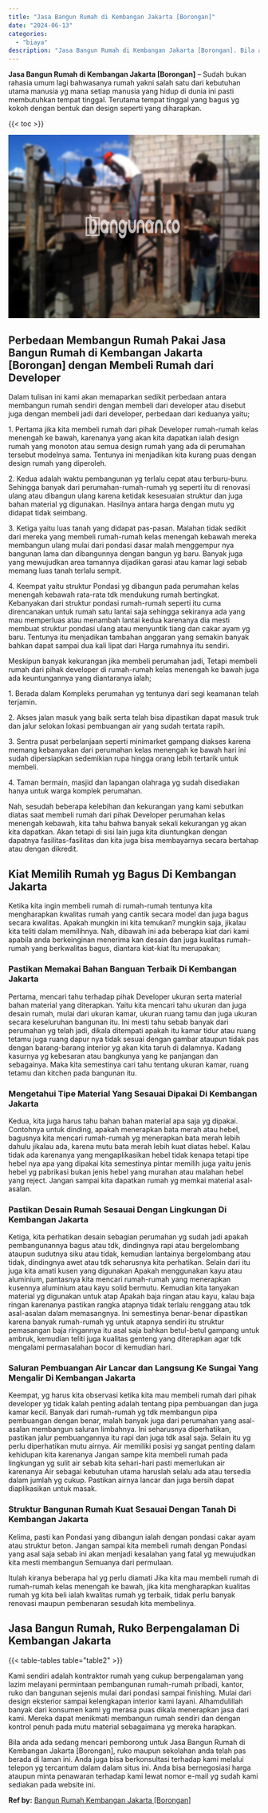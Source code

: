 ```yaml
---
title: "Jasa Bangun Rumah di Kembangan Jakarta [Borongan]"
date: "2024-06-13"
categories: 
  - "biaya"
description: "Jasa Bangun Rumah di Kembangan Jakarta [Borongan]. Bila anda ada sedang mencari pemborong untuk Jasa Bangun Rumah di Kembangan Jakarta [Borongan], ruko mau..."
---
```


**Jasa Bangun Rumah di Kembangan Jakarta \[Borongan\]** – Sudah bukan rahasia umum lagi bahwasanya rumah yakni salah satu dari kebutuhan utama manusia yg mana setiap manusia yang hidup di dunia ini pasti membutuhkan tempat tinggal. Terutama tempat tinggal yang bagus yg kokoh dengan bentuk dan design seperti yang diharapkan.

{{< toc >}}

![Jasa Bangun Rumah di Kembangan Jakarta [Borongan]](/images/borong-bangunan-42.png)

## Perbedaan Membangun Rumah Pakai Jasa Bangun Rumah di Kembangan Jakarta \[Borongan\] dengan Membeli Rumah dari Developer

Dalam tulisan ini kami akan memaparkan sedikit perbedaan antara membangun rumah sendiri dengan membeli dari developer atau disebut juga dengan membeli jadi dari developer, perbedaan dari keduanya yaitu;

1\. Pertama jika kita membeli rumah dari pihak Developer rumah-rumah kelas menengah ke bawah, karenanya yang akan kita dapatkan ialah design rumah yang monoton atau semua design rumah yang ada di perumahan tersebut modelnya sama. Tentunya ini menjadikan kita kurang puas dengan design rumah yang diperoleh.

2\. Kedua adalah waktu pembangunan yg terlalu cepat atau terburu-buru. Sehingga banyak dari perumahan-rumah-rumah yg seperti itu di renovasi ulang atau dibangun ulang karena ketidak kesesuaian struktur dan juga bahan material yg digunakan. Hasilnya antara harga dengan mutu yg didapat tidak seimbang.

3\. Ketiga yaitu luas tanah yang didapat pas-pasan. Malahan tidak sedikit dari mereka yang membeli rumah-rumah kelas menengah kebawah mereka membangun ulang mulai dari pondasi dasar malah menggempur nya bangunan lama dan dibangunnya dengan bangun yg baru. Banyak juga yang mewujudkan area tamannya dijadikan garasi atau kamar lagi sebab memang luas tanah terlalu sempit.

4\. Keempat yaitu struktur Pondasi yg dibangun pada perumahan kelas menengah kebawah rata-rata tdk mendukung rumah bertingkat. Kebanyakan dari struktur pondasi rumah-rumah seperti itu cuma direncanakan untuk rumah satu lantai saja sehingga sekiranya ada yang mau memperluas atau menambah lantai kedua karenanya dia mesti membuat struktur pondasi ulang atau menyuntik tiang dan cakar ayam yg baru. Tentunya itu menjadikan tambahan anggaran yang semakin banyak bahkan dapat sampai dua kali lipat dari Harga rumahnya itu sendiri.

Meskipun banyak kekurangan jika membeli perumahan jadi, Tetapi membeli rumah dari pihak developer di rumah-rumah kelas menengah ke bawah juga ada keuntungannya yang diantaranya ialah;

1\. Berada dalam Kompleks perumahan yg tentunya dari segi keamanan telah terjamin.

2\. Akses jalan masuk yang baik serta telah bisa dipastikan dapat masuk truk dan jalur selokan lokasi pembuangan air yang sudah tertata rapih.

3\. Sentra pusat perbelanjaan seperti minimarket gampang diakses karena memang kebanyakan dari perumahan kelas menengah ke bawah hari ini sudah dipersiapkan sedemikian rupa hingga orang lebih tertarik untuk membeli.

4\. Taman bermain, masjid dan lapangan olahraga yg sudah disediakan hanya untuk warga komplek perumahan.

Nah, sesudah beberapa kelebihan dan kekurangan yang kami sebutkan diatas saat membeli rumah dari pihak Developer perumahan kelas menengah kebawah, kita tahu bahwa banyak sekali kekurangan yg akan kita dapatkan. Akan tetapi di sisi lain juga kita diuntungkan dengan dapatnya fasilitas-fasilitas dan kita juga bisa membayarnya secara bertahap atau dengan dikredit.

## Kiat Memilih Rumah yg Bagus Di Kembangan Jakarta

Ketika kita ingin membeli rumah di rumah-rumah tentunya kita mengharapkan kwalitas rumah yang cantik secara model dan juga bagus secara kwalitas. Apakah mungkin ini kita temukan? mungkin saja, jikalau kita teliti dalam memilihnya. Nah, dibawah ini ada beberapa kiat dari kami apabila anda berkeinginan menerima kan desain dan juga kualitas rumah-rumah yang berkwalitas bagus, diantara kiat-kiat Itu merupakan;

### Pastikan Memakai Bahan Banguan Terbaik Di Kembangan Jakarta

Pertama, mencari tahu terhadap pihak Developer ukuran serta material bahan material yang diterapkan. Yaitu kita mencari tahu ukuran dan juga desain rumah, mulai dari ukuran kamar, ukuran ruang tamu dan juga ukuran secara keseluruhan bangunan itu. Ini mesti tahu sebab banyak dari perumahan yg telah jadi, dikala ditempati apakah itu kamar tidur atau ruang tetamu juga ruang dapur nya tidak sesuai dengan gambar ataupun tidak pas dengan barang-barang interior yg akan kita taruh di dalamnya. Kadang kasurnya yg kebesaran atau bangkunya yang ke panjangan dan sebagainya. Maka kita semestinya cari tahu tentang ukuran kamar, ruang tetamu dan kitchen pada bangunan itu.

### Mengetahui Tipe Material Yang Sesauai Dipakai Di Kembangan Jakarta

Kedua, kita juga harus tahu bahan bahan material apa saja yg dipakai. Contohnya untuk dinding, apakah menerapkan bata merah atau hebel, bagusnya kita mencari rumah-rumah yg menerapkan bata merah lebih dahulu jikalau ada, karena mutu bata merah lebih kuat diatas hebel. Kalau tidak ada karenanya yang mengaplikasikan hebel tidak kenapa tetapi tipe hebel nya apa yang dipakai kita semestinya pintar memilih juga yaitu jenis hebel yg pabrikasi bukan jenis hebel yang murahan atau malahan hebel yang reject. Jangan sampai kita dapatkan rumah yg memkai material asal-asalan.

### Pastikan Desain Rumah Sesauai Dengan Lingkungan Di Kembangan Jakarta

Ketiga, kita perhatikan desain sebagian perumahan yg sudah jadi apakah pembangunannya bagus atau tdk, dindingnya rapi atau bergelombang ataupun sudutnya siku atau tidak, kemudian lantainya bergelombang atau tidak, dindingnya awet atau tdk seharusnya kita perhatikan. Selain dari itu juga kita amati kusen yang digunakan Apakah menggunakan kayu atau aluminium, pantasnya kita mencari rumah-rumah yang menerapkan kusennya aluminium atau kayu solid bermutu. Kemudian kita tanyakan material yg digunakan untuk atap Apakah baja ringan atau kayu, kalau baja ringan karenanya pastikan rangka atapnya tidak terlalu renggang atau tdk asal-asalan dalam memasangnya. Ini semestinya benar-benar dipastikan karena banyak rumah-rumah yg untuk atapnya sendiri itu struktur pemasangan baja ringannya itu asal saja bahkan betul-betul gampang untuk ambruk, kemudian teliti juga kualitas genteng yang diterapkan agar tdk mengalami permasalahan bocor di kemudian hari.

### Saluran Pembuangan Air Lancar dan Langsung Ke Sungai Yang Mengalir Di Kembangan Jakarta

Keempat, yg harus kita observasi ketika kita mau membeli rumah dari pihak developer yg tidak kalah penting adalah tentang pipa pembuangan dan juga kamar kecil. Banyak dari rumah-rumah yg tdk membangun pipa pembuangan dengan benar, malah banyak juga dari perumahan yang asal-asalan membangun saluran limbahnya. Ini seharusnya diperhatikan, pastikan jalur pembuangannya itu rapi dan juga tdk asal saja. Selain itu yg perlu diperhatikan mutu airnya. Air memiliki posisi yg sangat penting dalam kehidupan kita karenanya Jangan sampe kita membeli rumah pada lingkungan yg sulit air sebab kita sehari-hari pasti memerlukan air karenanya Air sebagai kebutuhan utama haruslah selalu ada atau tersedia dalam jumlah yg cukup. Pastikan airnya lancar dan juga bersih dapat diaplikasikan untuk masak.

### Struktur Bangunan Rumah Kuat Sesauai Dengan Tanah Di Kembangan Jakarta

Kelima, pasti kan Pondasi yang dibangun ialah dengan pondasi cakar ayam atau struktur beton. Jangan sampai kita membeli rumah dengan Pondasi yang asal saja sebab ini akan menjadi kesalahan yang fatal yg mewujudkan kita mesti membangun Semuanya dari permulaan.

Itulah kiranya beberapa hal yg perlu diamati Jika kita mau membeli rumah di rumah-rumah kelas menengah ke bawah, jika kita mengharapkan kualitas rumah yg kita beli ialah kwalitas rumah yg terbaik, tidak perlu banyak renovasi maupun pembenaran sesudah kita membelinya.

## Jasa Bangun Rumah, Ruko Berpengalaman Di Kembangan Jakarta

{{< table-tables table="table2" >}}

Kami sendiri adalah kontraktor rumah yang cukup berpengalaman yang lazim melayani permintaan pembangunan rumah-rumah pribadi, kantor, ruko dan bangunan sejenis mulai dari pondasi sampai finishing. Mulai dari design eksterior sampai kelengkapan interior kami layani. Alhamdulillah banyak dari konsumen kami yg merasa puas dikala menerapkan jasa dari kami. Mereka dapat menikmati membangun rumah sendiri dan dengan kontrol penuh pada mutu material sebagaimana yg mereka harapkan.

Bila anda ada sedang mencari pemborong untuk Jasa Bangun Rumah di Kembangan Jakarta \[Borongan\], ruko maupun sekolahan anda telah pas berada di laman ini. Anda juga bisa berkonsultasi terhadap kami melalui telepon yg tercantum dalam dalam situs ini. Anda bisa bernegosiasi harga ataupun minta penawaran terhadap kami lewat nomor e-mail yg sudah kami sediakan pada website ini.

**Ref by:** [Bangun Rumah Kembangan Jakarta [Borongan]](https://id.wikipedia.org/wiki/Bangun)
